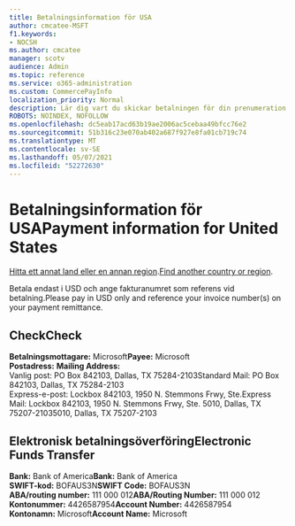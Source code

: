 ```yaml
---
title: Betalningsinformation för USA
author: cmcatee-MSFT
f1.keywords:
- NOCSH
ms.author: cmcatee
manager: scotv
audience: Admin
ms.topic: reference
ms.service: o365-administration
ms.custom: CommercePayInfo
localization_priority: Normal
description: Lär dig vart du skickar betalningen för din prenumeration.
ROBOTS: NOINDEX, NOFOLLOW
ms.openlocfilehash: dc5eab17acd63b19ae2006ac5cebaa49bfcc76e2
ms.sourcegitcommit: 51b316c23e070ab402a687f927e8fa01cb719c74
ms.translationtype: MT
ms.contentlocale: sv-SE
ms.lasthandoff: 05/07/2021
ms.locfileid: "52272630"
---
```

# <a name="payment-information-for-united-states"></a><span data-ttu-id="e0e25-103">Betalningsinformation för USA</span><span class="sxs-lookup"><span data-stu-id="e0e25-103">Payment information for United States</span></span>

<span data-ttu-id="e0e25-104">[Hitta ett annat land eller en annan region](../billing-and-payments/pay-for-your-subscription.md).</span><span class="sxs-lookup"><span data-stu-id="e0e25-104">[Find another country or region](../billing-and-payments/pay-for-your-subscription.md).</span></span>

<span data-ttu-id="e0e25-105">Betala endast i USD och ange fakturanumret som referens vid betalning.</span><span class="sxs-lookup"><span data-stu-id="e0e25-105">Please pay in USD only and reference your invoice number(s) on your payment remittance.</span></span>

## <a name="check"></a><span data-ttu-id="e0e25-106">Check</span><span class="sxs-lookup"><span data-stu-id="e0e25-106">Check</span></span>

<span data-ttu-id="e0e25-107">**Betalningsmottagare:** Microsoft</span><span class="sxs-lookup"><span data-stu-id="e0e25-107">**Payee:** Microsoft</span></span>  
<span data-ttu-id="e0e25-108">**Postadress:** </span><span class="sxs-lookup"><span data-stu-id="e0e25-108">**Mailing Address:** </span></span>  
<span data-ttu-id="e0e25-109">Vanlig post: PO Box 842103, Dallas, TX 75284-2103</span><span class="sxs-lookup"><span data-stu-id="e0e25-109">Standard Mail: PO Box 842103, Dallas, TX 75284-2103</span></span>  
<span data-ttu-id="e0e25-110">Express-e-post: Lockbox 842103, 1950 N. Stemmons Frwy, Ste.</span><span class="sxs-lookup"><span data-stu-id="e0e25-110">Express Mail: Lockbox 842103, 1950 N. Stemmons Frwy, Ste.</span></span> <span data-ttu-id="e0e25-111">5010, Dallas, TX 75207-2103</span><span class="sxs-lookup"><span data-stu-id="e0e25-111">5010, Dallas, TX 75207-2103</span></span>

## <a name="electronic-funds-transfer"></a><span data-ttu-id="e0e25-112">Elektronisk betalningsöverföring</span><span class="sxs-lookup"><span data-stu-id="e0e25-112">Electronic Funds Transfer</span></span>

<span data-ttu-id="e0e25-113">**Bank:** Bank of America</span><span class="sxs-lookup"><span data-stu-id="e0e25-113">**Bank:** Bank of America</span></span>  
<span data-ttu-id="e0e25-114">**SWIFT-kod:** BOFAUS3N</span><span class="sxs-lookup"><span data-stu-id="e0e25-114">**SWIFT Code:** BOFAUS3N</span></span>  
<span data-ttu-id="e0e25-115">**ABA/routing number:** 111 000 012</span><span class="sxs-lookup"><span data-stu-id="e0e25-115">**ABA/Routing Number:** 111 000 012</span></span>  
<span data-ttu-id="e0e25-116">**Kontonummer:** 4426587954</span><span class="sxs-lookup"><span data-stu-id="e0e25-116">**Account Number:** 4426587954</span></span>  
<span data-ttu-id="e0e25-117">**Kontonamn:** Microsoft</span><span class="sxs-lookup"><span data-stu-id="e0e25-117">**Account Name:** Microsoft</span></span>  